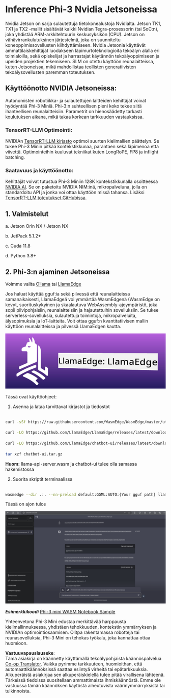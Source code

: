 <!--
CO_OP_TRANSLATOR_METADATA:
{
  "original_hash": "be4101a30d98e95a71d42c276e8bcd37",
  "translation_date": "2025-07-16T20:43:21+00:00",
  "source_file": "md/01.Introduction/03/Jetson_Inference.md",
  "language_code": "fi"
}
-->
# **Inference Phi-3 Nvidia Jetsoneissa**

Nvidia Jetson on sarja sulautettuja tietokonealustoja Nvidialta. Jetson TK1, TX1 ja TX2 -mallit sisältävät kaikki Nvidian Tegra-prosessorin (tai SoC:n), joka yhdistää ARM-arkkitehtuurin keskusyksikön (CPU). Jetson on vähävirrankulutuksinen järjestelmä, joka on suunniteltu koneoppimissovellusten kiihdyttämiseen. Nvidia Jetsonia käyttävät ammattilaiskehittäjät luodakseen läpimurtoteknologioita tekoälyn alalla eri toimialoilla, sekä opiskelijat ja harrastajat käytännön tekoälyoppimiseen ja upeiden projektien tekemiseen. SLM on otettu käyttöön reunalaitteissa, kuten Jetsoneissa, mikä mahdollistaa teollisten generatiivisten tekoälysovellusten paremman toteutuksen.

## Käyttöönotto NVIDIA Jetsoneissa:
Autonomisten robotiikka- ja sulautettujen laitteiden kehittäjät voivat hyödyntää Phi-3 Miniä. Phi-3:n suhteellisen pieni koko tekee siitä ihanteellisen reunalaitteisiin. Parametrit on hienosäädetty tarkasti koulutuksen aikana, mikä takaa korkean tarkkuuden vastauksissa.

### TensorRT-LLM Optimointi:
NVIDIAn [TensorRT-LLM kirjasto](https://github.com/NVIDIA/TensorRT-LLM?WT.mc_id=aiml-138114-kinfeylo) optimoi suurten kielimallien päättelyn. Se tukee Phi-3 Minin pitkää kontekstikkunaa, parantaen sekä läpimenoa että viivettä. Optimointeihin kuuluvat tekniikat kuten LongRoPE, FP8 ja inflight batching.

### Saatavuus ja käyttöönotto:
Kehittäjät voivat tutustua Phi-3 Miniin 128K kontekstikkunalla osoitteessa [NVIDIA AI](https://www.nvidia.com/en-us/ai-data-science/generative-ai/). Se on paketoitu NVIDIA NIM:inä, mikropalveluna, jolla on standardoitu API ja jonka voi ottaa käyttöön missä tahansa. Lisäksi [TensorRT-LLM toteutukset GitHubissa](https://github.com/NVIDIA/TensorRT-LLM).

## **1. Valmistelut**

a. Jetson Orin NX / Jetson NX

b. JetPack 5.1.2+

c. Cuda 11.8

d. Python 3.8+

## **2. Phi-3:n ajaminen Jetsoneissa**

Voimme valita [Ollama](https://ollama.com) tai [LlamaEdge](https://llamaedge.com)

Jos haluat käyttää gguf:ia sekä pilvessä että reunalaitteissa samanaikaisesti, LlamaEdgeä voi ymmärtää WasmEdgenä (WasmEdge on kevyt, suorituskykyinen ja skaalautuva WebAssembly-ajoympäristö, joka sopii pilvipohjaisiin, reunalaitteisiin ja hajautettuihin sovelluksiin. Se tukee serverless-sovelluksia, sulautettuja toimintoja, mikropalveluita, älysopimuksia ja IoT-laitteita. Voit ottaa gguf:n kvantitatiivisen mallin käyttöön reunalaitteissa ja pilvessä LlamaEdgen kautta.

![llamaedge](../../../../../translated_images/llamaedge.e9d6ff96dff11cf729d0c895601ffb284d46998dd44022f5a3ebd3745c91e7db.fi.jpg)

Tässä ovat käyttöohjeet:

1. Asenna ja lataa tarvittavat kirjastot ja tiedostot

```bash

curl -sSf https://raw.githubusercontent.com/WasmEdge/WasmEdge/master/utils/install.sh | bash -s -- --plugin wasi_nn-ggml

curl -LO https://github.com/LlamaEdge/LlamaEdge/releases/latest/download/llama-api-server.wasm

curl -LO https://github.com/LlamaEdge/chatbot-ui/releases/latest/download/chatbot-ui.tar.gz

tar xzf chatbot-ui.tar.gz

```

**Huom:** llama-api-server.wasm ja chatbot-ui tulee olla samassa hakemistossa

2. Suorita skriptit terminaalissa

```bash

wasmedge --dir .:. --nn-preload default:GGML:AUTO:{Your gguf path} llama-api-server.wasm -p phi-3-chat

```

Tässä on ajon tulos

![llamaedgerun](../../../../../translated_images/llamaedgerun.bed921516c9a821cf23486eee46e18241c442f862976040c2681b36b905125a6.fi.png)

***Esimerkkikoodi*** [Phi-3 mini WASM Notebook Sample](https://github.com/Azure-Samples/Phi-3MiniSamples/tree/main/wasm)

Yhteenvetona Phi-3 Mini edustaa merkittävää harppausta kielimallinnuksessa, yhdistäen tehokkuuden, kontekstin ymmärryksen ja NVIDIAn optimointiosaamisen. Olitpa rakentamassa robotteja tai reunasovelluksia, Phi-3 Mini on tehokas työkalu, joka kannattaa ottaa huomioon.

**Vastuuvapauslauseke**:  
Tämä asiakirja on käännetty käyttämällä tekoälypohjaista käännöspalvelua [Co-op Translator](https://github.com/Azure/co-op-translator). Vaikka pyrimme tarkkuuteen, huomioithan, että automaattikäännöksissä saattaa esiintyä virheitä tai epätarkkuuksia. Alkuperäistä asiakirjaa sen alkuperäiskielellä tulee pitää virallisena lähteenä. Tärkeissä tiedoissa suositellaan ammattimaista ihmiskäännöstä. Emme ole vastuussa tämän käännöksen käytöstä aiheutuvista väärinymmärryksistä tai tulkinnoista.